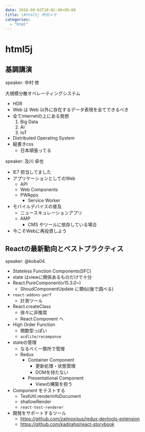 ```yaml
---
date: 2016-09-03T10:02:40+09:00
title: \#html5j 参加メモ
categories:
  - "html"
---
```


# html5j

## 基調講演

speaker: 中村 修

大規模分散オペレーティングシステム

- HDR
- Web は Web 以外に存在するデータ表現を全てできるべき
- 全てinternetの上にある発想
  1. Big Data
  1. AI
  1. IoT
- Distributed Operating System
- 縦書きcss
  - 日本頑張ってる

speaker: 及川 卓也

- IE7 担当してました
- アプリケーションとしてのWeb
  - API
  - Web Components
  - PWApps
    - Service Worker
- モバイルデバイスの普及
  - ニュースキュレーションアプリ
  - AMP
    - CMS やツールに依存している場合
- 今こそWebに再投資しよう

## Reactの最新動向とベストプラクティス

speaker: @koba04

- Stateless Function Components(SFC)
- state はviewに関係あるものだけで十分
- React.PureComponent(v15.3.0~)
  - ShoudComponentUpdate に類似(後で調べる)
- `react-addons-perf`
  - 計測ツール
- React.createClass
  - 徐々に非推奨
  - React.Component へ
- High Order Function
  - 関数型っぽい
  - `acdlite/recomponse`
- stateの管理
  - なるべく一箇所で管理
  - Redux
    - Container Component
      - 更新処理・状態管理
      - DOMを持たない
    - Presentational Component
      - Viewの構築を担う
- Component をテストする
  - TestUtil.renderInfoDocument
  - shallowRender
  - `react-test-renderer`
- 開発をサポートするツール
  - <https://github.com/zalmoxisus/redux-devtools-extension>
  - <https://github.com/kadirahq/react-storybook>
